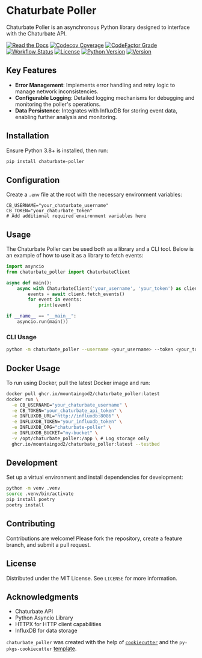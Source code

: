 # Chaturbate Poller

Chaturbate Poller is an asynchronous Python library designed to interface with the Chaturbate API.

[![Read the Docs](https://img.shields.io/readthedocs/chaturbate-poller?link=https%3A%2F%2Fchaturbate-poller.readthedocs.io%2Fen%2Fstable%2F)](https://chaturbate-poller.readthedocs.io/en/stable/)
[![Codecov Coverage](https://img.shields.io/codecov/c/github/MountainGod2/chaturbate_poller/main?link=https%3A%2F%2Fapp.codecov.io%2Fgh%2FMountainGod2%2Fchaturbate_poller)](https://app.codecov.io/gh/MountainGod2/chaturbate_poller/)
[![CodeFactor Grade](https://img.shields.io/codefactor/grade/github/MountainGod2/chaturbate_poller?link=https%3A%2F%2Fwww.codefactor.io%2Frepository%2Fgithub%2Fmountaingod2%2Fchaturbate_poller)](https://www.codefactor.io/repository/github/mountaingod2/chaturbate_poller)
[![Workflow Status](https://img.shields.io/github/actions/workflow/status/MountainGod2/chaturbate_poller/ci-cd.yml?branch=main&link=https%3A%2F%2Fgithub.com%2FMountainGod2%2Fchaturbate_poller%2Factions%2Fworkflows%2Fci-cd.yml)](https://github.com/MountainGod2/chaturbate_poller/actions/workflows/ci-cd.yml/)
[![License](https://img.shields.io/pypi/l/chaturbate-poller?link=https%3A%2F%2Fgithub.com%2FMountainGod2%2Fchaturbate_poller)](https://github.com/MountainGod2/chaturbate_poller?tab=MIT-1-ov-file)
[![Python Version](https://img.shields.io/pypi/pyversions/chaturbate-poller?link=https%3A%2F%2Fwww.python.org%2Fdownloads%2F)](https://www.python.org/downloads/)
[![Version](https://img.shields.io/pypi/v/chaturbate-poller?link=https%3A%2F%2Fpypi.org%2Fproject%2Fchaturbate-poller%2F)](https://pypi.org/project/chaturbate-poller/)

## Key Features

- **Error Management**: Implements error handling and retry logic to manage network inconsistencies.
- **Configurable Logging**: Detailed logging mechanisms for debugging and monitoring the poller's operations.
- **Data Persistence**: Integrates with InfluxDB for storing event data, enabling further analysis and monitoring.

## Installation

Ensure Python 3.8+ is installed, then run:

```bash
pip install chaturbate-poller
```

## Configuration

Create a `.env` file at the root with the necessary environment variables:

```text
CB_USERNAME="your_chaturbate_username"
CB_TOKEN="your_chaturbate_token"
# Add additional required environment variables here
```

## Usage

The Chaturbate Poller can be used both as a library and a CLI tool. Below is an example of how to use it as a library to fetch events:

```python
import asyncio
from chaturbate_poller import ChaturbateClient

async def main():
    async with ChaturbateClient('your_username', 'your_token') as client:
        events = await client.fetch_events()
        for event in events:
            print(event)

if __name__ == "__main__":
    asyncio.run(main())
```

### CLI Usage

```bash
python -m chaturbate_poller --username <your_username> --token <your_token>
```

## Docker Usage

To run using Docker, pull the latest Docker image and run:

```bash
docker pull ghcr.io/mountaingod2/chaturbate_poller:latest
docker run \
  -e CB_USERNAME="your_chaturbate_username" \
  -e CB_TOKEN="your_chaturbate_api_token" \
  -e INFLUXDB_URL="http://influxdb:8086" \
  -e INFLUXDB_TOKEN="your_influxdb_token" \
  -e INFLUXDB_ORG="chaturbate-poller" \
  -e INFLUXDB_BUCKET="my-bucket" \
  -v /opt/chaturbate_poller:/app \ # Log storage only
  ghcr.io/mountaingod2/chaturbate_poller:latest --testbed
```

## Development

Set up a virtual environment and install dependencies for development:

```bash
python -m venv .venv
source .venv/bin/activate
pip install poetry
poetry install
```

## Contributing

Contributions are welcome! Please fork the repository, create a feature branch, and submit a pull request.

## License

Distributed under the MIT License. See `LICENSE` for more information.

## Acknowledgments

- Chaturbate API
- Python Asyncio Library
- HTTPX for HTTP client capabilities
- InfluxDB for data storage

`chaturbate_poller` was created with the help of [`cookiecutter`](https://cookiecutter.readthedocs.io/en/latest/) and the `py-pkgs-cookiecutter` [template](https://github.com/py-pkgs/py-pkgs-cookiecutter).

